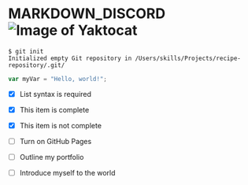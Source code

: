 # MARKDOWN_DISCORD![Image of Yaktocat](https://octodex.github.com/images/yaktocat.png)
```
$ git init
Initialized empty Git repository in /Users/skills/Projects/recipe-repository/.git/
```
``` javascript
var myVar = "Hello, world!";
```
- [x] List syntax is required
- [x] This item is complete
- [x] This item is not complete
- [ ] Turn on GitHub Pages
- [ ] Outline my portfolio
- [ ] Introduce myself to the world      





